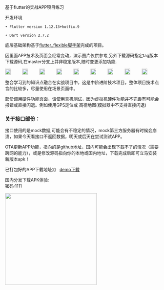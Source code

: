 基于flutter的实战APP项目练习

开发环境<br>
```
• Flutter version 1.12.13+hotfix.9

• Dart version 2.7.2
```

底层基础架构基于[flutter_flexible脚手架](https://github.com/tec8297729/flutter_flexible "flutter_flexible脚手架")完成的项目。


因里面APP技术及页面会经常变动，演示图片仅供参考,另外下载源码指定tag版本下载源码,在master分支上并非稳定版本,随时变更添加功能.

<div style="display:flex; justify-content: space-evenly;">
<img src="https://github.com/tec8297729/shop_demo_flutter/blob/master/demo/demo1.png?raw=true" width="33%">
<img src="https://github.com/tec8297729/shop_demo_flutter/blob/master/demo/demo2.png?raw=true" width="33%">
<img src="https://github.com/tec8297729/shop_demo_flutter/blob/master/demo/demo3.png?raw=true" width="33%">
<img src="https://github.com/tec8297729/shop_demo_flutter/blob/master/demo/demo4.png?raw=true" width="33%">
<img src="https://github.com/tec8297729/shop_demo_flutter/blob/master/demo/demo5.png?raw=true" width="33%">
<img src="https://github.com/tec8297729/shop_demo_flutter/blob/master/demo/demo6.png?raw=true" width="33%">
<img src="https://github.com/tec8297729/shop_demo_flutter/blob/master/demo/demo7.png?raw=true" width="33%">
<img src="https://github.com/tec8297729/shop_demo_flutter/blob/master/demo/demo8.png?raw=true" width="33%">
<img src="https://github.com/tec8297729/shop_demo_flutter/blob/master/demo/demo9.png?raw=true" width="33%">

</div>

整合学习到的知识点融合在实战项目中，这是中阶进阶技术项目，整体项目技术点含的比较多，尽量使用在场景页面中。<br>

部份调用硬件功能页面，请使用真机测试，因为虚拟机硬件功能并不完善有可能会报错或直接闪退。例如使用GPS定位或 高德地图(模拟器中不支持直接闪退)<br>

### 关于接口部份：

接口使用的是mock数据,可能会有不稳定的情况，mock第三方服务器有时候会崩溃，如果今天看接口不返回数据，明天或后天在尝试测试APP。<br>

OTA更新APP功能，指向的是github地址，国内可能会出现下载不了的情况（需要跨网的能力），或是修改源码指向你的本地或国内地址，下载完成后即可立马安装新版本apk！<br>


已打包好的APP下载地址》》
[demo下载](https://github.com/tec8297729/shop_demo_flutter/releases)


国内分发下载APK体验: <br>
密码:1111 <br>
<div style="display:flex;">
<img src="https://github.com/tec8297729/shop_demo_flutter/blob/master/asset/QRCode_258.png?raw=true" width="300px" height="300px">
</div>


